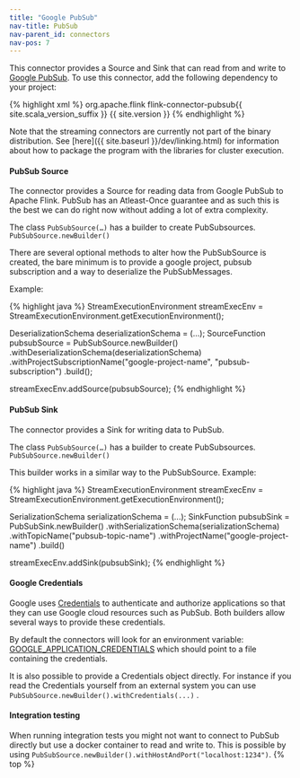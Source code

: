 ```yaml
---
title: "Google PubSub"
nav-title: PubSub
nav-parent_id: connectors
nav-pos: 7
---
```

<!--
Licensed to the Apache Software Foundation (ASF) under one
or more contributor license agreements.  See the NOTICE file
distributed with this work for additional information
regarding copyright ownership.  The ASF licenses this file
to you under the Apache License, Version 2.0 (the
"License"); you may not use this file except in compliance
with the License.  You may obtain a copy of the License at

  http://www.apache.org/licenses/LICENSE-2.0

Unless required by applicable law or agreed to in writing,
software distributed under the License is distributed on an
"AS IS" BASIS, WITHOUT WARRANTIES OR CONDITIONS OF ANY
KIND, either express or implied.  See the License for the
specific language governing permissions and limitations
under the License.
-->

This connector provides a Source and Sink that can read from and write to
[Google PubSub](https://cloud.google.com/pubsub). To use this connector, add the
following dependency to your project:

{% highlight xml %}
<dependency>
  <groupId>org.apache.flink</groupId>
  <artifactId>flink-connector-pubsub{{ site.scala_version_suffix }}</artifactId>
  <version>{{ site.version }}</version>
</dependency>
{% endhighlight %}

Note that the streaming connectors are currently not part of the binary
distribution. See
[here]({{ site.baseurl }}/dev/linking.html)
for information about how to package the program with the libraries for
cluster execution.

#### PubSub Source

The connector provides a Source for reading data from Google PubSub to Apache Flink.
PubSub has an Atleast-Once guarantee and as such this is the best we can do
right now without adding a lot of extra complexity.

The class `PubSubSource(…)` has a builder to create PubSubsources. `PubSubSource.newBuilder()`

There are several optional methods to alter how the PubSubSource is created,
the bare minimum is to provide a google project, pubsub subscription and a way to deserialize the PubSubMessages.

Example:

<div class="codetabs" markdown="1">
<div data-lang="java" markdown="1">
{% highlight java %}
StreamExecutionEnvironment streamExecEnv = StreamExecutionEnvironment.getExecutionEnvironment();

DeserializationSchema<SomeObject> deserializationSchema = (...);
SourceFunction<SomeObject> pubsubSource = PubSubSource.<SomeObject>newBuilder()
                                                      .withDeserializationSchema(deserializationSchema)
                                                      .withProjectSubscriptionName("google-project-name", "pubsub-subscription")
                                                      .build();

streamExecEnv.addSource(pubsubSource);
{% endhighlight %}
</div>
</div>

#### PubSub Sink

The connector provides a Sink for writing data to PubSub.

The class `PubSubSource(…)` has a builder to create PubSubsources. `PubSubSource.newBuilder()`

This builder works in a similar way to the PubSubSource.
Example:

<div class="codetabs" markdown="1">
<div data-lang="java" markdown="1">
{% highlight java %}
StreamExecutionEnvironment streamExecEnv = StreamExecutionEnvironment.getExecutionEnvironment();

SerializationSchema<SomeObject> serializationSchema = (...);
SinkFunction<SomeObject> pubsubSink = PubSubSink.<SomeObject>newBuilder()
                                                  .withSerializationSchema(serializationSchema)
                                                  .withTopicName("pubsub-topic-name")
                                                  .withProjectName("google-project-name")
                                                  .build()

streamExecEnv.addSink(pubsubSink);
{% endhighlight %}
</div>
</div>

#### Google Credentials

Google uses [Credentials](https://cloud.google.com/docs/authentication/production) to authenticate and authorize applications so that they can use Google cloud resources such as PubSub. Both builders allow several ways to provide these credentials.

By default the connectors will look for an environment variable: [GOOGLE_APPLICATION_CREDENTIALS](https://cloud.google.com/docs/authentication/production#obtaining_and_providing_service_account_credentials_manually) which should point to a file containing the credentials.

It is also possible to provide a Credentials object directly. For instance if you read the Credentials yourself from an external system you can use `PubSubSource.newBuilder().withCredentials(...)` .

#### Integration testing

When running integration tests you might not want to connect to PubSub directly but use a docker container to read and write to. This is possible by using `PubSubSource.newBuilder().withHostAndPort("localhost:1234")`.
{% top %}
